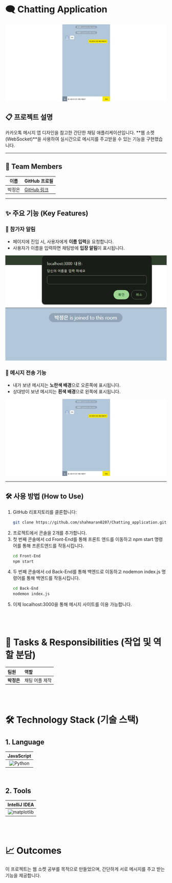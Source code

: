 # 🗨️ Chatting Application

![Chatting Banner](https://github.com/shahmaran0207/Chatting_application/blob/main/chatting.png)

## 📋 프로젝트 설명
카카오톡 메시지 앱 디자인을 참고한 간단한 채팅 애플리케이션입니다. **웹 소켓(WebSocket)**을 사용하여 실시간으로 메시지를 주고받을 수 있는 기능을 구현했습니다.

---

## 👥 Team Members
| 이름   | GitHub 프로필                      |
| ------ | ---------------------------------- |
| 박정은 | [GitHub 링크](https://github.com/shahmaran0207) |

---

## ✨ 주요 기능 (Key Features)

### 🚀 참가자 알림
- 페이지에 진입 시, 사용자에게 **이름 입력**을 요청합니다.
- 사용자가 이름을 입력하면 채팅방에 **입장 알림**이 표시됩니다.

![Prompt Example](https://github.com/shahmaran0207/Chatting_application/blob/main/prompt.png)
![System Notification Example](https://github.com/shahmaran0207/Chatting_application/blob/main/system.png)

### 💬 메시지 전송 기능
- 내가 보낸 메시지는 **노란색 배경**으로 오른쪽에 표시됩니다.
- 상대방이 보낸 메시지는 **흰색 배경**으로 왼쪽에 표시됩니다.

![Chat Example](https://github.com/shahmaran0207/Chatting_application/blob/main/chatting.png)

---

## 🛠️ 사용 방법 (How to Use)

1. GitHub 리포지토리를 클론합니다:
   ```bash
   git clone https://github.com/shahmaran0207/Chatting_application.git

2. 프로젝트에서 콘솔을 2개를 추가합니다.
3. 첫 번째 콘솔에서 cd Front-End를 통해 프론트 엔드를 이동하고 npm start 명령어를 통해 프론트엔드를 작동시킵니다.
      ```bash
      cd Front-End
      npm start
5. 두 번째 콘솔에서 cd Back-End를 통해 백엔드로 이동하고 nodemon index.js 명령어를 통해 백엔드를 작동시킵니다.
      ```bash
      cd Back-End
      nodemon index.js
7. 이제 localhost:3000을 통해 메시지 사이트를 이용 가능합니다.

<br/><br/>

# 📌 Tasks & Responsibilities (작업 및 역할 분담)
| 팀원 | 역할 |
|:-----------------|:-----------------|
| **박정은** | 채팅 어플 제작 |

<br/><br/>

# 🛠️ Technology Stack (기술 스택)
## 1. Language
| JavaScript |
|:-----------------:|
| <img src="https://github.com/shahmaran0207/Chatting_application/blob/main/js.png" alt="Python" height="100" width="100"/> |

<br/>

## 2. Tools
| IntelliJ IDEA  |
|:-----------------:|
| <img src="https://github.com/shahmaran0207/Chatting_application/blob/main/intellij.png" alt="matplotlib" width="100"/> | 
<br/><br/>


# 📈  Outcomes
이 프로젝트는 웹 소켓 공부를 목적으로 만들었으며, 간단하게 서로 메시지를 주고 받는 기능을 제공합니다.

<br/><br/>
